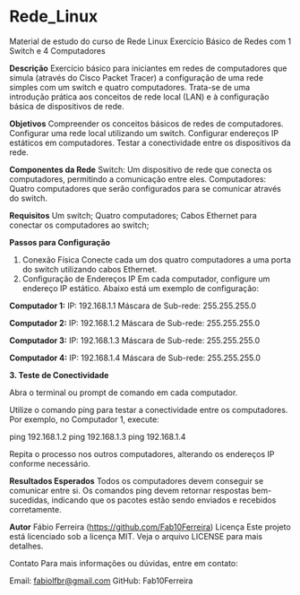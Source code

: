 # Rede_Linux
 Material de estudo do curso de Rede Linux
 Exercício Básico de Redes com 1 Switch e 4 Computadores

**Descrição**
Exercício básico para iniciantes em redes de computadores que simula (através do Cisco Packet Tracer) a configuração de uma rede simples com um switch e quatro computadores. Trata-se de uma introdução prática aos conceitos de rede local (LAN) e à configuração básica de dispositivos de rede.

**Objetivos**
Compreender os conceitos básicos de redes de computadores.
Configurar uma rede local utilizando um switch.
Configurar endereços IP estáticos em computadores.
Testar a conectividade entre os dispositivos da rede.

**Componentes da Rede**
Switch: Um dispositivo de rede que conecta os computadores, permitindo a comunicação entre eles.
Computadores: Quatro computadores que serão configurados para se comunicar através do switch.

**Requisitos**
Um switch;
Quatro computadores;
Cabos Ethernet para conectar os computadores ao switch;

**Passos para Configuração**
1. Conexão Física
Conecte cada um dos quatro computadores a uma porta do switch utilizando cabos Ethernet.
2. Configuração de Endereços IP
Em cada computador, configure um endereço IP estático. Abaixo está um exemplo de configuração:

**Computador 1:**
IP: 192.168.1.1
Máscara de Sub-rede: 255.255.255.0

**Computador 2:**
IP: 192.168.1.2
Máscara de Sub-rede: 255.255.255.0

**Computador 3:**
IP: 192.168.1.3
Máscara de Sub-rede: 255.255.255.0

**Computador 4:**
IP: 192.168.1.4
Máscara de Sub-rede: 255.255.255.0

**3. Teste de Conectividade**

Abra o terminal ou prompt de comando em cada computador.

Utilize o comando ping para testar a conectividade entre os computadores. Por exemplo, no Computador 1, execute:

ping 192.168.1.2
ping 192.168.1.3
ping 192.168.1.4

Repita o processo nos outros computadores, alterando os endereços IP conforme necessário.

**Resultados Esperados**
Todos os computadores devem conseguir se comunicar entre si.
Os comandos ping devem retornar respostas bem-sucedidas, indicando que os pacotes estão sendo enviados e recebidos corretamente.


**Autor**
Fábio Ferreira (https://github.com/Fab10Ferreira)
Licença
Este projeto está licenciado sob a licença MIT. Veja o arquivo LICENSE para mais detalhes.

Contato
Para mais informações ou dúvidas, entre em contato:

Email: fabiolfbr@gmail.com
GitHub: Fab10Ferreira
